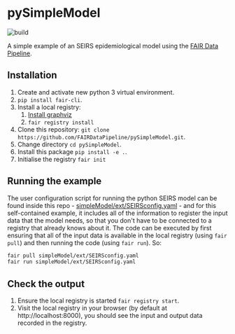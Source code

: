 # pySimpleModel

![build](https://github.com/FAIRDataPipeline/pySimpleModel/actions/workflows/pySimpleModel.yaml/badge.svg)

A simple example of an SEIRS epidemiological model using the [FAIR Data Pipeline](https://fairdatapipeline.github.io).

## Installation

1. Create and activate new python 3 virtual environment.
2. `pip install fair-cli`.
3. Install a local registry:
   1. [Install graphviz](https://www.graphviz.org/download/)
   2. `fair registry install`
4. Clone this repository: `git clone https://github.com/FAIRDataPipeline/pySimpleModel.git`.
5. Change directory `cd pySimpleModel`.
6. Install this package `pip install -e .`.
7. Initialise the registry `fair init`

## Running the example

The user configuration script for running the python SEIRS model can be found inside this repo - [simpleModel/ext/SEIRSconfig.yaml](https://raw.githubusercontent.com/FAIRDataPipeline/pySimpleModel/simpleModel/ext/SEIRSconfig.yaml) - and for this self-contained example, it includes all of the information to register the input data that the model needs, so that you don't have to be connected to a registry that already knows about it. The code can be executed by first ensuring that all of the input data is available in the local registry (using `fair pull`) and then running the code (using `fair run`). So:

```sh
fair pull simpleModel/ext/SEIRSconfig.yaml
fair run simpleModel/ext/SEIRSconfig.yaml
```

## Check the output

1. Ensure the local registry is started `fair registry start`.
2. Visit the local registry in your browser (by default at http://localhost:8000), you should see the input and output data recorded in the registry.
